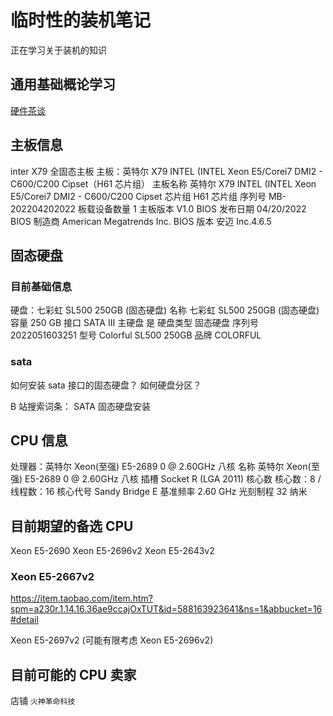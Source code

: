 # 临时性的装机笔记

正在学习关于装机的知识

## 通用基础概论学习

[硬件茶谈](https://space.bilibili.com/14871346)

## 主板信息

inter X79 全固态主板
主板：英特尔 X79 INTEL (INTEL Xeon E5/Corei7 DMI2 - C600/C200 Cipset（H61 芯片组）
主板名称 英特尔 X79 INTEL (INTEL Xeon E5/Corei7 DMI2 - C600/C200 Cipset
芯片组 H61 芯片组
序列号 MB-202204202022
板载设备数量 1
主板版本 V1.0
BIOS 发布日期 04/20/2022
BIOS 制造商 American Megatrends Inc.
BIOS 版本 安迈 Inc.4.6.5

## 固态硬盘

### 目前基础信息

硬盘：七彩虹 SL500 250GB (固态硬盘)
名称 七彩虹 SL500 250GB (固态硬盘)
容量 250 GB
接口 SATA III
主硬盘 是
硬盘类型 固态硬盘
序列号 2022051603251
型号 Colorful SL500 250GB
品牌 COLORFUL

### sata

如何安装 sata 接口的固态硬盘？
如何硬盘分区？

B 站搜索词条：
SATA 固态硬盘安装

## CPU 信息

处理器：英特尔 Xeon(至强) E5-2689 0 @ 2.60GHz 八核
名称 英特尔 Xeon(至强) E5-2689 0 @ 2.60GHz 八核
插槽 Socket R (LGA 2011)
核心数 核心数：8 / 线程数：16
核心代号 Sandy Bridge E
基准频率 2.60 GHz
光刻制程 32 纳米

## 目前期望的备选 CPU

Xeon E5-2690
Xeon E5-2696v2
Xeon E5-2643v2

### Xeon E5-2667v2

https://item.taobao.com/item.htm?spm=a230r.1.14.16.36ae9ccajOxTUT&id=588163923641&ns=1&abbucket=16#detail

Xeon E5-2697v2
(可能有限考虑 Xeon E5-2696v2)

## 目前可能的 CPU 卖家

店铺 `火神革命科技`
